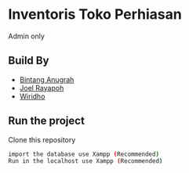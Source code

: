 
# Inventoris Toko Perhiasan

Admin only
## Build By

- [Bintang Anugrah](https://.github.com/bintangaakbar)
- [Joel Rayapoh](https://github.com/dJull)
- [Wiridho](https://github.com/wiridho)
## Run the project

Clone this repository

```bash
import the database use Xampp (Recommended)
Run in the localhost use Xampp (Recommended)
```
